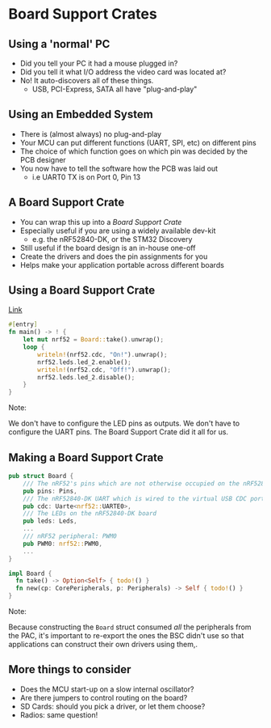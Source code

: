# Board Support Crates

## Using a 'normal' PC

* Did you tell your PC it had a mouse plugged in?
* Did you tell it what I/O address the video card was located at?
* No! It auto-discovers all of these things.
  * USB, PCI-Express, SATA all have "plug-and-play"

## Using an Embedded System

* There is (almost always) no plug-and-play
* Your MCU can put different functions (UART, SPI, etc) on different pins
* The choice of which function goes on which pin was decided by the PCB designer
* You now have to tell the software how the PCB was laid out
  * i.e UART0 TX is on Port 0, Pin 13

## A Board Support Crate

* You can wrap this up into a *Board Support Crate*
* Especially useful if you are using a widely available dev-kit
  * e.g. the nRF52840-DK, or the STM32 Discovery
* Still useful if the board design is an in-house one-off
* Create the drivers and does the pin assignments for you
* Helps make your application portable across different boards

## Using a Board Support Crate

[Link](../../example-code/nrf52/bsp_demo/)

```rust [] ignore
#[entry]
fn main() -> ! {
    let mut nrf52 = Board::take().unwrap();
    loop {
        writeln!(nrf52.cdc, "On!").unwrap();
        nrf52.leds.led_2.enable();
        writeln!(nrf52.cdc, "Off!").unwrap();
        nrf52.leds.led_2.disable();
    }
}
```

Note:

We don't have to configure the LED pins as outputs. We don't have to configure
the UART pins. The Board Support Crate did it all for us.

## Making a Board Support Crate

```rust [] ignore
pub struct Board {
    /// The nRF52's pins which are not otherwise occupied on the nRF52840-DK
    pub pins: Pins,
    /// The nRF52840-DK UART which is wired to the virtual USB CDC port
    pub cdc: Uarte<nrf52::UARTE0>,
    /// The LEDs on the nRF52840-DK board
    pub leds: Leds,
    ...
    /// nRF52 peripheral: PWM0
    pub PWM0: nrf52::PWM0,
    ...
}

impl Board {
  fn take() -> Option<Self> { todo!() }
  fn new(cp: CorePeripherals, p: Peripherals) -> Self { todo!() }
}
```

Note:

Because constructing the `Board` struct consumed *all* the peripherals from the
PAC, it's important to re-export the ones the BSC didn't use so that
applications can construct their own drivers using them,.

## More things to consider

* Does the MCU start-up on a slow internal oscillator?
* Are there jumpers to control routing on the board?
* SD Cards: should you pick a driver, or let them choose?
* Radios: same question!
